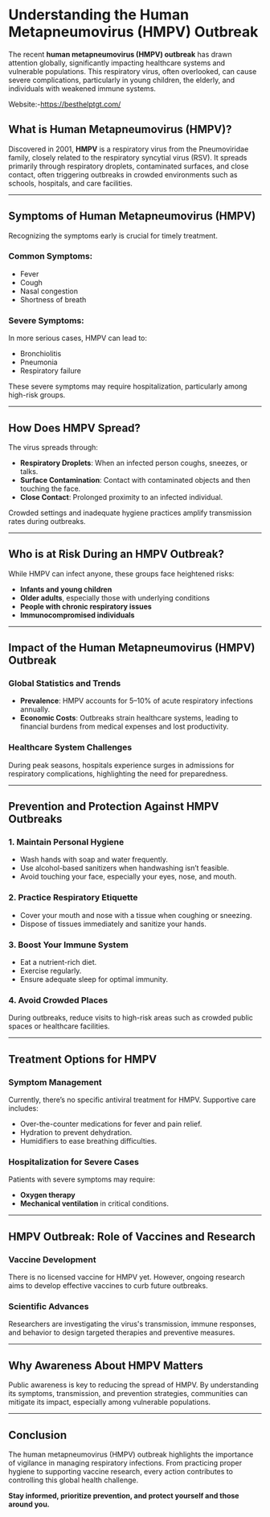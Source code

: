 # Understanding the Human Metapneumovirus (HMPV) Outbreak

The recent **human metapneumovirus (HMPV) outbreak** has drawn attention globally, significantly impacting healthcare systems and vulnerable populations. This respiratory virus, often overlooked, can cause severe complications, particularly in young children, the elderly, and individuals with weakened immune systems.

Website:-https://besthelptgt.com/

## What is Human Metapneumovirus (HMPV)?

Discovered in 2001, **HMPV** is a respiratory virus from the Pneumoviridae family, closely related to the respiratory syncytial virus (RSV). It spreads primarily through respiratory droplets, contaminated surfaces, and close contact, often triggering outbreaks in crowded environments such as schools, hospitals, and care facilities.

---

## Symptoms of Human Metapneumovirus (HMPV)

Recognizing the symptoms early is crucial for timely treatment.

### Common Symptoms:
- Fever  
- Cough  
- Nasal congestion  
- Shortness of breath  

### Severe Symptoms:  
In more serious cases, HMPV can lead to:  
- Bronchiolitis  
- Pneumonia  
- Respiratory failure  

These severe symptoms may require hospitalization, particularly among high-risk groups.

---

## How Does HMPV Spread?

The virus spreads through:  

- **Respiratory Droplets**: When an infected person coughs, sneezes, or talks.  
- **Surface Contamination**: Contact with contaminated objects and then touching the face.  
- **Close Contact**: Prolonged proximity to an infected individual.  

Crowded settings and inadequate hygiene practices amplify transmission rates during outbreaks.

---

## Who is at Risk During an HMPV Outbreak?

While HMPV can infect anyone, these groups face heightened risks:  
- **Infants and young children**  
- **Older adults**, especially those with underlying conditions  
- **People with chronic respiratory issues**  
- **Immunocompromised individuals**  

---

## Impact of the Human Metapneumovirus (HMPV) Outbreak

### Global Statistics and Trends
- **Prevalence**: HMPV accounts for 5–10% of acute respiratory infections annually.  
- **Economic Costs**: Outbreaks strain healthcare systems, leading to financial burdens from medical expenses and lost productivity.  

### Healthcare System Challenges  
During peak seasons, hospitals experience surges in admissions for respiratory complications, highlighting the need for preparedness.

---

## Prevention and Protection Against HMPV Outbreaks

### 1. Maintain Personal Hygiene
- Wash hands with soap and water frequently.  
- Use alcohol-based sanitizers when handwashing isn’t feasible.  
- Avoid touching your face, especially your eyes, nose, and mouth.

### 2. Practice Respiratory Etiquette
- Cover your mouth and nose with a tissue when coughing or sneezing.  
- Dispose of tissues immediately and sanitize your hands.

### 3. Boost Your Immune System
- Eat a nutrient-rich diet.  
- Exercise regularly.  
- Ensure adequate sleep for optimal immunity.

### 4. Avoid Crowded Places
During outbreaks, reduce visits to high-risk areas such as crowded public spaces or healthcare facilities.

---

## Treatment Options for HMPV

### Symptom Management
Currently, there’s no specific antiviral treatment for HMPV. Supportive care includes:  
- Over-the-counter medications for fever and pain relief.  
- Hydration to prevent dehydration.  
- Humidifiers to ease breathing difficulties.  

### Hospitalization for Severe Cases
Patients with severe symptoms may require:  
- **Oxygen therapy**  
- **Mechanical ventilation** in critical conditions.

---

## HMPV Outbreak: Role of Vaccines and Research

### Vaccine Development
There is no licensed vaccine for HMPV yet. However, ongoing research aims to develop effective vaccines to curb future outbreaks.  

### Scientific Advances
Researchers are investigating the virus's transmission, immune responses, and behavior to design targeted therapies and preventive measures.

---

## Why Awareness About HMPV Matters

Public awareness is key to reducing the spread of HMPV. By understanding its symptoms, transmission, and prevention strategies, communities can mitigate its impact, especially among vulnerable populations.

---

## Conclusion

The human metapneumovirus (HMPV) outbreak highlights the importance of vigilance in managing respiratory infections. From practicing proper hygiene to supporting vaccine research, every action contributes to controlling this global health challenge.

**Stay informed, prioritize prevention, and protect yourself and those around you.**
